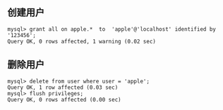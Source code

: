 创建用户
------------------------------------------------------------

```
mysql> grant all on apple.*  to  'apple'@'localhost' identified by '123456';
Query OK, 0 rows affected, 1 warning (0.02 sec)
```




删除用户
------------------------------------------------------------

```
mysql> delete from user where user = 'apple';
Query OK, 1 row affected (0.03 sec)
mysql> flush privileges;
Query OK, 0 rows affected (0.00 sec)
```



